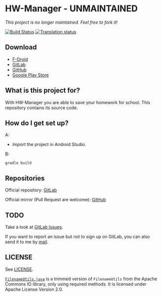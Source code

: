 # HW-Manager - UNMAINTAINED

*This project is no longer maintained. Feel free to fork it!*

[![Build Status](https://gitlab.com/hw-manager/android/badges/master/build.svg)](https://gitlab.com/hw-manager/android/commits/master)
[![Translation status](https://d322cqt584bo4o.cloudfront.net/hw-manager/localized.png)](https://crowdin.com/project/hw-manager)

## Download

* [F-Droid](https://f-droid.org/repository/browse/?fdid=de.nico.ha_manager)
* [GitLab](https://gitlab.com/hw-manager/android/tags)
* [GitHub](https://github.com/hw-manager/android/releases)
* [Google Play Store](https://play.google.com/store/apps/details?id=de.nico.ha_manager)

## What is this project for?

With HW-Manager you are able to save your homework for school. This
repository contains its source code.

## How do I get set up?

A:
- *Import* the project in Android Studio.

B:

	gradle build

## Repositories

Official repository:
[GitLab](https://gitlab.com/hw-manager/android)

Official mirror (Pull Request are welcome):
[GitHub](https://github.com/hw-manager/android)

## TODO

Take a look at
[GitLab Issues](https://gitlab.com/hw-manager/android/issues).

If you want to report an issue but not to sign up on GitLab, you can
also send it to me by [mail](mailto:nicoalt@posteo.org).

## LICENSE

See
[LICENSE](./LICENSE).

[`FilenameUtils.java`](src/main/java/de/nico/ha_manager/helper/FilenameUtils.java)
is a trimmed version of `FilenameUtils` from the Apache Commons IO library,
only using required methods. It is licensed under Apache License Version
2.0.
